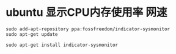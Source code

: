 # ubuntu 显示CPU内存使用率 网速  

```
sudo add-apt-repository ppa:fossfreedom/indicator-sysmonitor  
sudo apt-get update 

sudo apt-get install indicator-sysmonitor 
```
